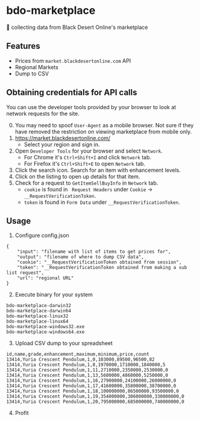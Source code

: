 # bdo-marketplace
💱 collecting data from Black Desert Online's marketplace

## Features
- Prices from `market.blackdesertonline.com` API
- Regional Markets
- Dump to CSV

## Obtaining credentials for API calls
You can use the developer tools provided by your browser to look at network requests for the site.

0. You may need to spoof `User-Agent` as a mobile browser. Not sure if they have removed the restriction on viewing marketplace from mobile only.
1. https://market.blackdesertonline.com/
    - Select your region and sign in.
2. Open `Developer Tools` for your browser and select `Network`.
    - For Chrome it's `Ctrl+Shift+I` and click `Network` tab.
    - For Firefox it's `Ctrl+Shift+E` to open `Network` tab.
3. Click the search icon. Search for an item with enhancement levels.
4. Click on the listing to open up details for that item.
5. Check for a request to `GetItemSellBuyInfo` in `Network` tab.
    - `cookie` is found in ` Request Headers` under `Cookie` -> `__RequestVerificationToken`.
    - `token` is found in `Form Data` under `__RequestVerificationToken`.

## Usage
1. Configure config.json
```
{
	"input": "filename with list of items to get prices for",
	"output": "filename of where to dump CSV data",
	"cookie": "__RequestVerificationToken obtained from session",
	"token": "__RequestVerificationToken obtained from making a sub list request",
	"url": "regional URL"
}
```
2. Execute binary for your system
```
bdo-marketplace-darwin32
bdo-marketplace-darwin64
bdo-marketplace-linux32
bdo-marketplace-linux64
bdo-marketplace-windows32.exe
bdo-marketplace-windows64.exe
```
3. Upload CSV dump to your spreadsheet
```
id,name,grade,enhancement,maximum,minimum,price,count
13414,Yuria Crescent Pendulum,1,0,103000,89500,96500,82
13414,Yuria Crescent Pendulum,1,8,1970000,1710000,1840000,5
13414,Yuria Crescent Pendulum,1,11,2710000,2350000,2530000,0
13414,Yuria Crescent Pendulum,1,13,5600000,4860000,5250000,0
13414,Yuria Crescent Pendulum,1,16,27900000,24100000,26000000,0
13414,Yuria Crescent Pendulum,1,17,41600000,35800000,38700000,0
13414,Yuria Crescent Pendulum,1,18,100000000,86500000,93500000,0
13414,Yuria Crescent Pendulum,1,19,354000000,306000000,330000000,0
13414,Yuria Crescent Pendulum,1,20,795000000,685000000,740000000,0

```
4. Profit
